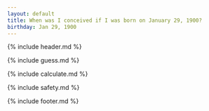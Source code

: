 ```yaml
---
layout: default
title: When was I conceived if I was born on January 29, 1900?
birthday: Jan 29, 1900
---
```


{% include header.md %}

{% include guess.md %}

{% include calculate.md %}

{% include safety.md %}

{% include footer.md %}



